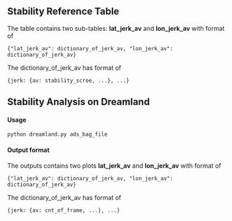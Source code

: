 ## Stability Reference Table 

The table contains two sub-tables: **lat_jerk_av**  and  **lon_jerk_av** with format of

`{"lat_jerk_av": dictionary_of_jerk_av, "lon_jerk_av": dictionary_of_jerk_av}`

The dictionary_of_jerk_av has format of

`{jerk: {av: stability_scroe, ...}, ...}`

## Stability Analysis on Dreamland

#### Usage

`python dreamland.py ads_bag_file`

#### Output format

The outputs contains two plots **lat_jerk_av**  and  **lon_jerk_av** with format of

`{"lat_jerk_av": dictionary_of_jerk_av, "lon_jerk_av": dictionary_of_jerk_av}`

The dictionary_of_jerk_av has format of

`{jerk: {av: cnt_of_frame, ...}, ...}`